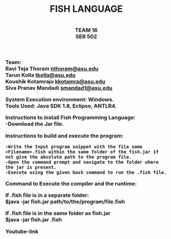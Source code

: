 
 <h1 align="center"> FISH LANGUAGE <h1>  
 <h3 align="center">TEAM 16 <br>
 SER 502<h3> <br>
 
Team: <br>
Ravi Teja Thoram  nthoram@asu.edu<br>
Tarun Kolla tkolla@asu.edu<br>
Koushik Kotamraju kkotamra@asu.edu<br>
Siva Pranav Mandadi  smandad1@asu.edu<br>



**System Execution environment:** Windows.<br>
**Tools Used:** Java SDK 1.8, Eclipse, ANTLR4.<br>


**Instructions to install Fish Programming Language:**<br>
    -Download the Jar file.



    
**Instructions to build and execute the program:**<br>


    -Write the Input program snippet with the file name <Filename>.fish within the same folder of the fish.jar if not give the absolute path to the program file.
    -Open the command prompt and navigate to the folder where the jar is present.
    -Execute using the given bash command to run the .fish file.
 
 
 
**Command to Execute the compiler and the runtime:**<br>


  If .fish file is in a separate folder:<br>
  $java -jar fish.jar path/to/the/program/file.fish 


  If .fish file is in the same folder as fish.jar<br>
  $java -jar fish.jar <filename>.fish


Youtube-link

